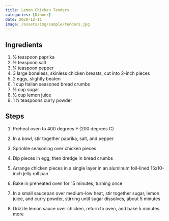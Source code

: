 ```yaml
---
title: Lemon Chicken Tenders
categories: [Dinner]
date: 2020-12-11
image: /assets/img/sample/tenders.jpg
---
```


## Ingredients

1. ½ teaspoon paprika
2. ½ teaspoon salt
3. ¼ teaspoon pepper
4. 3 large boneless, skinless chicken breasts, cut into 2-inch pieces
5. 2 eggs, slightly beaten
6. 1 cup Italian seasoned bread crumbs
7. ½ cup sugar
8. ½ cup lemon juice
9. 1 ½ teaspoons curry powder

## Steps

1. Preheat oven to 400 degrees F (200 degrees C)

2. In a bowl, stir together paprika, salt, and pepper

3. Sprinkle seasoning over chicken pieces

4. Dip pieces in egg, then dredge in bread crumbs

5. Arrange chicken pieces in a single layer in an aluminum foil-lined 15x10-inch jelly roll pan

6. Bake in preheated oven for 15 minutes, turning once

7. In a small saucepan over medium-low heat, stir together sugar, lemon juice, and curry powder, stirring until sugar dissolves, about 5 minutes

8. Drizzle lemon sauce over chicken, return to oven, and bake 5 minutes more









